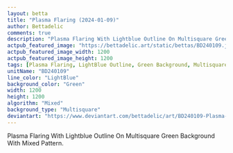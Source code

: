 ```yaml
---
layout: betta
title: "Plasma Flaring (2024-01-09)"
author: Bettadelic
comments: true
description: "Plasma Flaring With Lightblue Outline On Multisquare Green Background With Mixed Pattern."
actpub_featured_image: "https://bettadelic.art/static/bettas/BD240109.jpg"
actpub_featured_image_width: 1200
actpub_featured_image_height: 1200
tags: [Plasma Flaring, LightBlue Outline, Green Background, Multisquare Background Pattern, Mixed Pattern, January 2024]
unitName: "BD240109"
line_color: "LightBlue"
background_color: "Green"
width: 1200
height: 1200
algorithm: "Mixed"
background_type: "Multisquare"
deviantart: "https://www.deviantart.com/bettadelic/art/BD240109-Plasma-Flaring-2024-01-09-1009677925"
---
```


Plasma Flaring With Lightblue Outline On Multisquare Green Background With Mixed Pattern.
